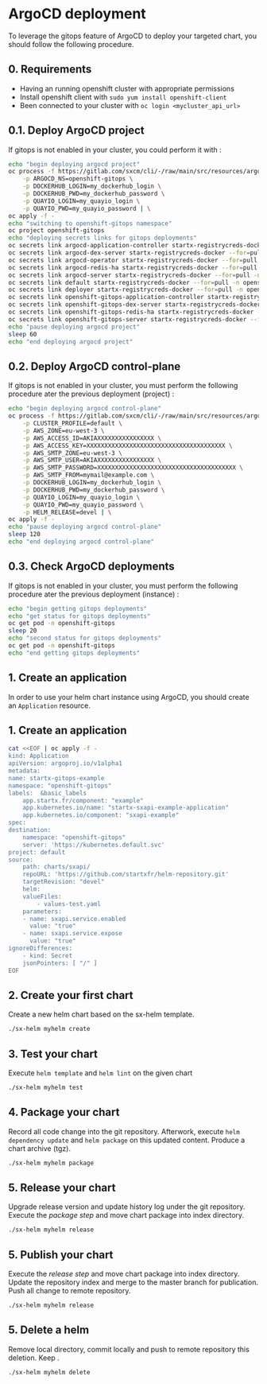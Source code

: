 # ArgoCD deployment

To leverage the gitops feature of ArgoCD to deploy your targeted  chart, you should follow the following procedure.

## 0. Requirements

- Having an running openshift cluster with appropriate permissions
- Install openshift client with `sudo yum install openshift-client`
- Been connected to your cluster with `oc login <mycluster_api_url>`

## 0.1. Deploy ArgoCD project

If gitops is not enabled in your cluster, you could perform it with :

```bash
echo "begin deploying argocd project"
oc process -f https://gitlab.com/sxcm/cli/-/raw/main/src/resources/argocd-project.yml \
    -p ARGOCD_NS=openshift-gitops \
    -p DOCKERHUB_LOGIN=my_dockerhub_login \
    -p DOCKERHUB_PWD=my_dockerhub_password \
    -p QUAYIO_LOGIN=my_quayio_login \
    -p QUAYIO_PWD=my_quayio_password | \
oc apply -f -
echo "switching to openshift-gitops namespace"
oc project openshift-gitops
echo "deploying secrets links for gitops deployments"
oc secrets link argocd-application-controller startx-registrycreds-docker --for=pull -n openshift-gitops
oc secrets link argocd-dex-server startx-registrycreds-docker --for=pull -n openshift-gitops
oc secrets link argocd-operator startx-registrycreds-docker --for=pull -n openshift-gitops
oc secrets link argocd-redis-ha startx-registrycreds-docker --for=pull -n openshift-gitops
oc secrets link argocd-server startx-registrycreds-docker --for=pull -n openshift-gitops
oc secrets link default startx-registrycreds-docker --for=pull -n openshift-gitops
oc secrets link deployer startx-registrycreds-docker --for=pull -n openshift-gitops
oc secrets link openshift-gitops-application-controller startx-registrycreds-docker --for=pull -n openshift-gitops
oc secrets link openshift-gitops-dex-server startx-registrycreds-docker --for=pull -n openshift-gitops
oc secrets link openshift-gitops-redis-ha startx-registrycreds-docker --for=pull -n openshift-gitops
oc secrets link openshift-gitops-server startx-registrycreds-docker --for=pull -n openshift-gitops
echo "pause deploying argocd project"
sleep 60
echo "end deploying argocd project"
```

## 0.2. Deploy ArgoCD control-plane

If gitops is not enabled in your cluster, you must perform the following procedure ater the previous deployment (project) :

```bash
echo "begin deploying argocd control-plane"
oc process -f https://gitlab.com/sxcm/cli/-/raw/main/src/resources/argocd-deploy-small.yml \
    -p CLUSTER_PROFILE=default \
    -p AWS_ZONE=eu-west-3 \
    -p AWS_ACCESS_ID=AKIAXXXXXXXXXXXXXXXX \
    -p AWS_ACCESS_KEY=XXXXXXXXXXXXXXXXXXXXXXXXXXXXXXXXXXXXXXX \
    -p AWS_SMTP_ZONE=eu-west-3 \
    -p AWS_SMTP_USER=AKIAXXXXXXXXXXXXXXXX \
    -p AWS_SMTP_PASSWORD=XXXXXXXXXXXXXXXXXXXXXXXXXXXXXXXXXXXXXXX \
    -p AWS_SMTP_FROM=mymail@example.com \
    -p DOCKERHUB_LOGIN=my_dockerhub_login \
    -p DOCKERHUB_PWD=my_dockerhub_password \
    -p QUAYIO_LOGIN=my_quayio_login \
    -p QUAYIO_PWD=my_quayio_password \
    -p HELM_RELEASE=devel | \
oc apply -f -
echo "pause deploying argocd control-plane"
sleep 120
echo "end deploying argocd control-plane"
```

## 0.3. Check ArgoCD deployments

If gitops is not enabled in your cluster, you must perform the following procedure ater the previous deployment (instance) :

```bash
echo "begin getting gitops deployments"
echo "get status for gitops deployments"
oc get pod -n openshift-gitops
sleep 20
echo "second status for gitops deployments"
oc get pod -n openshift-gitops
echo "end getting gitops deployments"
```

## 1. Create an application

In order to use your helm chart instance using ArgoCD, you should create an `Application` resource.

## 1. Create an application

```bash
cat <<EOF | oc apply -f -
kind: Application
apiVersion: argoproj.io/v1alpha1
metadata:
name: startx-gitops-example
namespace: "openshift-gitops"
labels:  &basic_labels
    app.startx.fr/component: "example"
    app.kubernetes.io/name: "startx-sxapi-example-application"
    app.kubernetes.io/component: "sxapi-example"
spec:
destination:
    namespace: "openshift-gitops"
    server: 'https://kubernetes.default.svc'
project: default
source:
    path: charts/sxapi/
    repoURL: 'https://github.com/startxfr/helm-repository.git'
    targetRevision: "devel"
    helm:
    valueFiles:
        - values-test.yaml
    parameters:
    - name: sxapi.service.enabled
      value: "true"
    - name: sxapi.service.expose
      value: "true"
ignoreDifferences:
    - kind: Secret
    jsonPointers: [ "/" ]
EOF
```




## 2. Create your first chart

Create a new helm chart based on the sx-helm template.

```bash
./sx-helm myhelm create
```

## 3. Test your chart

Execute `helm template` and `helm lint` on the given chart

```bash
./sx-helm myhelm test
```

## 4. Package your chart

Record all code change into the git repository. Afterwork, execute `helm dependency update` and `helm package` on this updated content. Produce a chart archive (tgz).

```bash
./sx-helm myhelm package
```

## 5. Release your chart

Upgrade release version and update history log under the git repository. Execute the _package step_ and move chart package into index directory.

```bash
./sx-helm myhelm release
```

## 5. Publish your chart

Execute the _release step_ and move chart package into index directory. Update the repository index and merge to the master branch for publication. Push all change to remote repository.

```bash
./sx-helm myhelm release
```

## 5. Delete a helm

Remove local directory, commit locally and push to remote repository this deletion. Keep .

```bash
./sx-helm myhelm delete
```
